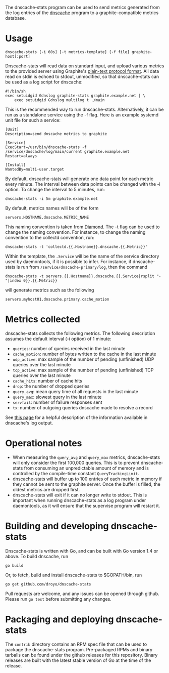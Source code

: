 The dnscache-stats program can be used to send metrics generated from
the log entries of the [dnscache][1] program to a graphite-compatible
metrics database.

# Usage

	dnscache-stats [-i 60s] [-t metrics-template] [-f file] graphite-host[:port]

Dnscache-stats will read data on standard input, and upload various metrics
to the provided server using Graphite's [plain-text protocol format][2]. All
data read on stdin is echoed to stdout, unmodified, so that dnscache-stats
can be used as a log script for dnscache:

	#!/bin/sh
	exec setuidgid Gdnslog graphite-stats graphite.example.net | \
		exec setuidgid Gdnslog multilog t ./main

This is the recommended way to run dnscache-stats. Alternatively, it can be
run as a standalone service using the -f flag. Here is an example systemd
unit file for such a service:

	[Unit]
	Description=send dnscache metrics to graphite
	
	[Service]
	ExecStart=/usr/bin/dnscache-stats -f /service/dnscache/log/main/current graphite.example.net
	Restart=always
	
	[Install]
	WantedBy=multi-user.target

By default, dnscache-stats will generate one data point for each metric every minute.
The interval between data points can be changed with the -i option. To change the
interval to 5 minutes, run:

	dnscache-stats -i 5m graphite.example.net

By default, metrics names will be of the form

	servers.HOSTNAME.dnscache.METRIC_NAME

This naming convention is taken from [Diamond][3]. The -t flag can be used to change
the naming convention. For instance, to change the naming convention to the collectd
convention, run:

	dnscache-stats -t 'collectd.{{.Hostname}}.dnscache.{{.Metric}}'

Within the template, the `.Service` will be the name of the service directory used by
daemontools, if it is possible to infer. For instance, if dnscache-stats is run from
`/service/dnscache-primary/log`, then the command

	dnscache-stats -t servers.{{.Hostname}}.dnscache.{{.Service|rsplit "-"|index 0}}.{{.Metric}}

will generate metrics such as the following

	servers.myhost01.dnscache.primary.cache_motion

# Metrics collected

dnscache-stats collects the following metrics. The following description
assumes the default interval (-i option) of 1 minute:

- `queries`: number of queries received in the last minute
- `cache_motion`: number of bytes written to the cache in the last minute
- `udp_active`: max sample of the number of pending (unfinished) UDP queries over the last minute
- `tcp_active`: max sample of the number of pending (unfinished) TCP queries over the last minute
- `cache_hits`: number of cache hits
- `drop`: the number of dropped queries
- `query_avg`: mean query time of all requests in the last minute
- `query_max`: slowest query in the last minute
- `servfail`: number of failure responses sent
- `tx`: number of outgoing queries dnscache made to resolve a record

See [this page][4] for a helpful description of the information available in
dnscache's log output.

[1]: https://cr.yp.to/djbdns/dnscache.html
[2]: http://graphite.readthedocs.io/en/latest/feeding-carbon.html#the-plaintext-protocol
[3]: https://github.com/BrightcoveOS/Diamond
[4]: http://www.dqd.com/~mayoff/notes/djbdns/dnscache-log.html

# Operational notes

- When measuring the `query_avg` and `query_max` metrics, dnscache-stats
  will only consider the first 100,000 queries. This is to prevent dnscache-stats
  from consuming an unpredictable amount of memory and is controlled by
  the compile-time constant `QueryTrackingLimit`.
- dnscache-stats will buffer up to 100 entries of each metric in memory if they
  cannot be sent to the graphite server. Once the buffer is filled, the oldest metrics
  are dropped first.
- dnscache-stats will exit if it can no longer write to stdout. This is important when
  running dnscache-stats as a log program under daemontools, as it will ensure that
  the supervise program will restart it.

# Building and developing dnscache-stats

Dnscache-stats is written with Go, and can be built with Go version 1.4 or above.
To build dnscache, run

	go build

Or, to fetch, build and install dnscache-stats to $GOPATH/bin, run

	go get github.com/droyo/dnscache-stats

Pull requests are welcome, and any issues can be opened through github.
Please run `go test` before submitting any changes.

# Packaging and deploying dnscache-stats

The `contrib` directory contains an RPM spec file that can be used to package
the dnscache-stats program. Pre-packaged RPMs and binary tarballs can
be found under the github releases for this repository. Binary releases are
built with the latest stable version of Go at the time of the release.
